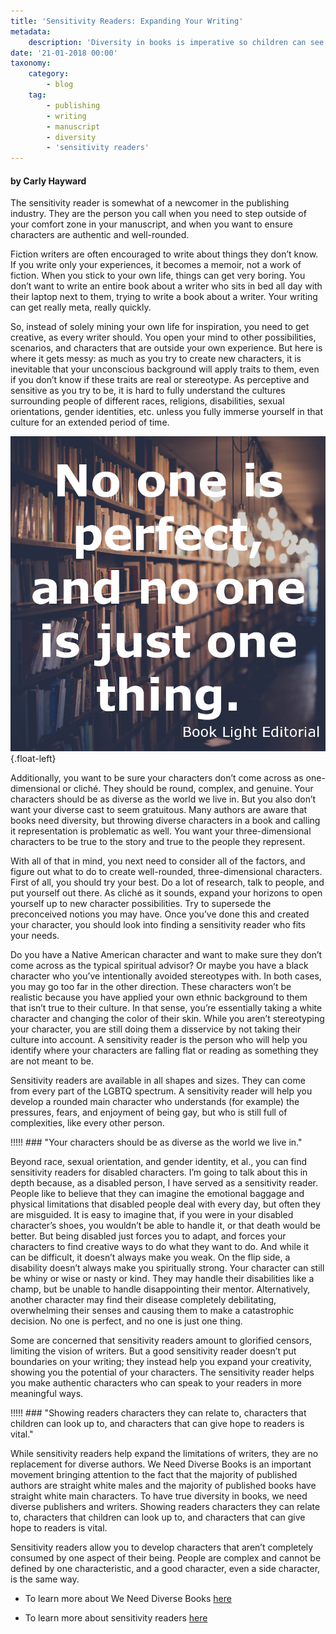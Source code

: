 ```yaml
---
title: 'Sensitivity Readers: Expanding Your Writing'
metadata:
    description: 'Diversity in books is imperative so children can see themselves in books. When writing diverse characters it can be helpful to have a sensitivity reader take a look at it to stay true to your characters. Despite the controversy, they can be important to publishing.'
date: '21-01-2018 00:00'
taxonomy:
    category:
        - blog
    tag:
        - publishing
        - writing
        - manuscript
        - diversity
        - 'sensitivity readers'
---
```


#### by Carly Hayward

The sensitivity reader is somewhat of a newcomer in the publishing industry. They are the person you call when you need to step outside of your comfort zone in your manuscript, and when you want to ensure characters are authentic and well-rounded. 

Fiction writers are often encouraged to write about things they don’t know. If you write only your experiences, it becomes a memoir, not a work of fiction. When you stick to your own life, things can get very boring. You don’t want to write an entire book about a writer who sits in bed all day with their laptop next to them, trying to write a book about a writer. Your writing can get really meta, really quickly. 

So, instead of solely mining your own life for inspiration, you need to get creative, as every writer should. You open your mind to other possibilities, scenarios, and characters that are outside your own experience. But here is where it gets messy: as much as you try to create new characters, it is inevitable that your unconscious background will apply traits to them, even if you don’t know if these traits are real or stereotype. As perceptive and sensitive as you try to be, it is hard to fully understand the cultures surrounding people of different races, religions, disabilities, sexual orientations, gender identities, etc. unless you fully immerse yourself in that culture for an extended period of time.

![](book_light_editorial_quote_onething.jpg?cropResize=400,400){.float-left}

Additionally, you want to be sure your characters don’t come across as one-dimensional or cliché. They should be round, complex, and genuine. Your characters should be as diverse as the world we live in. But you also don’t want your diverse cast to seem gratuitous. Many authors are aware that books need diversity, but throwing diverse characters in a book and calling it representation is problematic as well. You want your three-dimensional characters to be true to the story and true to the people they represent. 

With all of that in mind, you next need to consider all of the factors, and figure out what to do to create well-rounded, three-dimensional characters. First of all, you should try your best. Do a lot of research, talk to people, and put yourself out there. As cliché as it sounds, expand your horizons to open yourself up to new character possibilities. Try to supersede the preconceived notions you may have. Once you’ve done this and created your character, you should look into finding a sensitivity reader who fits your needs. 

Do you have a Native American character and want to make sure they don’t come across as the typical spiritual advisor? Or maybe you have a black character who you’ve intentionally avoided stereotypes with. In both cases, you may go too far in the other direction. These characters won’t be realistic because you have applied your own ethnic background to them that isn’t true to their culture. In that sense, you’re essentially taking a white character and changing the color of their skin. While you aren’t stereotyping your character, you are still doing them a disservice by not taking their culture into account. A sensitivity reader is the person who will help you identify where your characters are falling flat or reading as something they are not meant to be. 

Sensitivity readers are available in all shapes and sizes.  They can come from every part of the LGBTQ spectrum. A sensitivity reader will help you develop a rounded main character who understands (for example) the pressures, fears, and enjoyment of being gay, but who is still full of complexities, like every other person.

!!!!! ### "Your characters should be as diverse as the world we live in."

Beyond race, sexual orientation, and gender identity, et al., you can find sensitivity readers for disabled characters. I’m going to talk about this in depth because, as a disabled person, I have served as a sensitivity reader. People like to believe that they can imagine the emotional baggage and physical limitations that disabled people deal with every day, but often they are misguided. It is easy to imagine that, if you were in your disabled character’s shoes, you wouldn’t be able to handle it, or that death would be better. But being disabled just forces you to adapt, and forces your characters to find creative ways to do what they want to do. And while it can be difficult, it doesn’t always make you weak. On the flip side, a disability doesn’t always make you spiritually strong. Your character can still be whiny or wise or nasty or kind. They may handle their disabilities like a champ, but be unable to handle disappointing their mentor. Alternatively, another character may find their disease completely debilitating, overwhelming their senses and causing them to make a catastrophic decision. No one is perfect, and no one is just one thing.

Some are concerned that sensitivity readers amount to glorified censors, limiting the vision of writers. But a good sensitivity reader doesn’t put boundaries on your writing; they instead help you expand your creativity, showing you the potential of your characters. The sensitivity reader helps you make authentic characters who can speak to your readers in more meaningful ways.

!!!!! ### "Showing readers characters they can relate to, characters that children can look up to, and characters that can give hope to readers is vital."

While sensitivity readers help expand the limitations of writers, they are no replacement for diverse authors. We Need Diverse Books is an important movement bringing attention to the fact that the majority of published authors are straight white males and the majority of published books have straight white main characters. To have true diversity in books, we need diverse publishers and writers. Showing readers characters they can relate to, characters that children can look up to, and characters that can give hope to readers is vital.

Sensitivity readers allow you to develop characters that aren’t completely consumed by one aspect of their being. People are complex and cannot be defined by one characteristic, and a good character, even a side character, is the same way.

 * To learn more about We Need Diverse Books [here](https://diversebooks.org?target=_blank)

 * To learn more about sensitivity readers [here](http://www.slate.com/articles/arts/culturebox/2017/02/how_sensitivity_readers_from_minority_groups_are_changing_the_book_publishing.html?target=_blank)